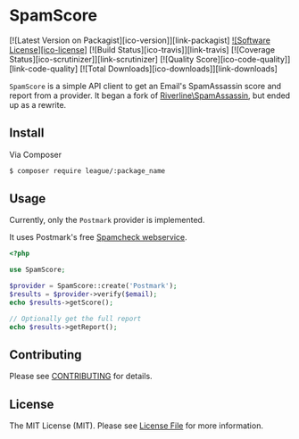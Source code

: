 # SpamScore

[![Latest Version on Packagist][ico-version]][link-packagist]
[![Software License][ico-license]](LICENSE.md)
[![Build Status][ico-travis]][link-travis]
[![Coverage Status][ico-scrutinizer]][link-scrutinizer]
[![Quality Score][ico-code-quality]][link-code-quality]
[![Total Downloads][ico-downloads]][link-downloads]

``SpamScore`` is a simple API client to get an Email's SpamAssassin score and report from a provider. It began a fork of [Riverline\SpamAssassin](https://github.com/rcambien/riverline-spamassassin), but ended up as a rewrite.

## Install

Via Composer

``` bash
$ composer require league/:package_name
```

## Usage

Currently, only the ``Postmark`` provider is implemented.

It uses Postmark's free [Spamcheck webservice](http://spamcheck.postmarkapp.com).


```php
<?php

use SpamScore;

$provider = SpamScore::create('Postmark');
$results = $provider->verify($email);
echo $results->getScore();

// Optionally get the full report
echo $results->getReport();
```

## Contributing

Please see [CONTRIBUTING](CONTRIBUTING.md) for details.

## License

The MIT License (MIT). Please see [License File](LICENSE.md) for more information.

